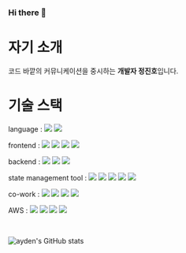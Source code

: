 ### Hi there 👋

# 자기 소개
코드 바깥의 커뮤니케이션을 중시하는 **개발자 정진호**입니다. 

# 기술 스택
language : 
![](https://img.shields.io/badge/javascript-F7DF1E?style=for-the-badge&logo=javascript&logoColor=gray) 
![](https://img.shields.io/badge/typescript-3178C6?style=for-the-badge&logo=typescript&logoColor=white)

frontend : 
![](https://img.shields.io/badge/React-%2320232a.svg?style=for-the-badge&logo=React&logoColor=%2361DAFB)
![](https://img.shields.io/badge/nextjs-000000?style=for-the-badge&logo=nextdotjs&logoColor=white)
![](https://img.shields.io/badge/cssmodules-000000?style=for-the-badge&logo=cssmodules&logoColor=white)
![](https://img.shields.io/badge/tailwindcss-06B6D4?style=for-the-badge&logo=tailwindcss&logoColor=white)


backend : 
![](https://img.shields.io/badge/express-000000?style=for-the-badge&logo=express&logoColor=white)
![](https://img.shields.io/badge/nestjs-E0234E?style=for-the-badge&logo=nestjs&logoColor=white)
![](https://img.shields.io/badge/jest-C21325?style=for-the-badge&logo=jest&logoColor=white)


state management tool : 
![](https://img.shields.io/badge/reactquery-FF4154?style=for-the-badge&logo=reactquery&logoColor=white)
![](https://img.shields.io/badge/zustand-%2320232a.svg?style=for-the-badge&logo=react&logoColor=%2361DAFB)
![](https://img.shields.io/badge/Jotai-%2320232a.svg?style=for-the-badge&logo=react&logoColor=%2361DAFB)
![](https://img.shields.io/badge/Sicilian-%2320232a.svg?style=for-the-badge&logo=react&logoColor=%2361DAFB)
![](https://img.shields.io/badge/CaroKann-%2320232a.svg?style=for-the-badge&logo=react&logoColor=%2361DAFB)


co-work : 
![](https://img.shields.io/badge/git-F05032?style=for-the-badge&logo=git&logoColor=white)
![](https://img.shields.io/badge/github-181717?style=for-the-badge&logo=github&logoColor=white)
![](https://img.shields.io/badge/vercel-000000?style=for-the-badge&logo=vercel&logoColor=white)
![](https://img.shields.io/badge/netlify-00C7B7?style=for-the-badge&logo=netlify&logoColor=white)


AWS : 
![](https://img.shields.io/badge/amazonec2-FF9900?style=for-the-badge&logo=amazonec2&logoColor=white)
![](https://img.shields.io/badge/awselasticloadbalancing-8C4FFF?style=for-the-badge&logo=awselasticloadbalancing&logoColor=white)
![](https://img.shields.io/badge/amazons3-569A31?style=for-the-badge&logo=amazons3&logoColor=white)
![](https://img.shields.io/badge/amazonroute53-8C4FFF?style=for-the-badge&logo=amazonroute53&logoColor=white)


&nbsp;

![ayden's GitHub stats](https://github-readme-stats.vercel.app/api?username=ayden94&theme=dark&show_icons=true)
